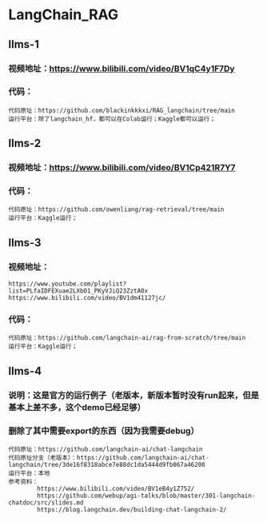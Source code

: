 # LangChain_RAG
## llms-1
### 视频地址：https://www.bilibili.com/video/BV1qC4y1F7Dy
### 代码：
    代码原址：https://github.com/blackinkkkxi/RAG_langchain/tree/main   
    运行平台：除了langchain_hf，都可以在Colab运行；Kaggle都可以运行；  
## llms-2
### 视频地址：https://www.bilibili.com/video/BV1Cp421R7Y7
### 代码：
    代码原址：https://github.com/owenliang/rag-retrieval/tree/main  
    运行平台：Kaggle运行；  
## llms-3
### 视频地址：
    https://www.youtube.com/playlist?list=PLfaIDFEXuae2LXbO1_PKyVJiQ23ZztA0x
    https://www.bilibili.com/video/BV1dm41127jc/
### 代码：
    代码原址：https://github.com/langchain-ai/rag-from-scratch/tree/main  
    运行平台：Kaggle运行；  
## llms-4
### 说明：这是官方的运行例子（老版本，新版本暂时没有run起来，但是基本上差不多，这个demo已经足够）  
### 删除了其中需要export的东西（因为我需要debug）
    代码原址：https://github.com/langchain-ai/chat-langchain
    代码原址分支（老版本）：https://github.com/langchain-ai/chat-langchain/tree/3de16f8318abce7e88dc1da5444d9fb067a46200
    运行平台：本地
    参考资料：
            https://www.bilibili.com/video/BV1eB4y1Z752/
            https://github.com/webup/agi-talks/blob/master/301-langchain-chatdoc/src/slides.md
            https://blog.langchain.dev/building-chat-langchain-2/
            
            
            
            